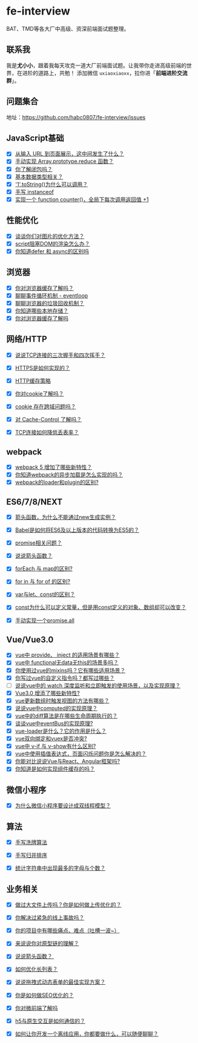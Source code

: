 # fe-interview
BAT、TMD等各大厂中高级、资深前端面试题整理。

## 联系我

我是**尤小小**，跟着我每天攻克一道大厂前端面试题。让我带你走进高级前端的世界，在进阶的道路上，共勉！
添加微信 `uxiaoxiaoxx`，拉你进「**前端进阶交流群**」。

## 问题集合
地址：https://github.com/habc0807/fe-interview/issues

## JavaScript基础

- [x] [从输入 URL 到页面展示，这中间发生了什么？](https://github.com/habc0807/fe-interview/issues/18)
- [x] [手动实现 Array.prototype.reduce 函数？](https://github.com/habc0807/fe-interview/issues/20)
- [x] [你了解闭包吗？](https://github.com/habc0807/fe-interview/issues/31)
- [x] [基本数据类型相关？](https://github.com/habc0807/fe-interview/issues/59)
- [x] ['1'.toString()为什么可以调用？](https://github.com/habc0807/fe-interview/issues/62)
- [x] [手写 instanceof](https://github.com/habc0807/fe-interview/issues/63)
- [x] [实现一个 function counter()，全局下每次调用返回值 +1](https://github.com/habc0807/fe-interview/issues/67)

## 性能优化
- [x] [谈谈你们对图片的优化方法？](https://github.com/habc0807/fe-interview/issues/53)
- [x] [script阻塞DOM的渲染怎么办？](https://github.com/habc0807/fe-interview/issues/60)
- [x] [你知道defer 和 async的区别吗](https://github.com/habc0807/fe-interview/issues/64)

## 浏览器
- [x] [你对浏览器缓存了解吗？](https://github.com/habc0807/fe-interview/issues/32)
- [x] [聊聊事件循环机制 - eventloop](https://github.com/habc0807/fe-interview/issues/33)
- [x] [聊聊浏览器的垃圾回收机制？](https://github.com/habc0807/fe-interview/issues/34)
- [x] [你知道哪些本地存储？](https://github.com/habc0807/fe-interview/issues/39)
- [x] [你对浏览器缓存了解吗](https://github.com/habc0807/fe-interview/issues/43)

## 网络/HTTP
- [x] [说说TCP连接的三次握手和四次挥手？](https://github.com/habc0807/fe-interview/issues/41)
- [x] [HTTPS是如何实现的？](https://github.com/habc0807/fe-interview/issues/42)
- [x] [HTTP缓存策略](https://github.com/habc0807/fe-interview/issues/43)
- [x] [你对cookie了解吗？](https://github.com/habc0807/fe-interview/issues/55)
- [x] [cookie 存在跨域问题吗？](https://github.com/habc0807/fe-interview/issues/56)
- [x] [对 Cache-Control 了解吗？](https://github.com/habc0807/fe-interview/issues/61)
- [x] [TCP连接如何降低丢表率？](https://github.com/habc0807/fe-interview/issues/69)


## webpack
- [x] [webpack 5 增加了哪些新特性？](https://github.com/habc0807/fe-interview/issues/38)
- [x] [你知道webpack的异步加载是怎么实现的吗？](https://github.com/habc0807/fe-interview/issues/54)
- [x] [webpack的loader和plugin的区别?](https://github.com/habc0807/fe-interview/issues/57)
 
## ES6/7/8/NEXT
- [x] [箭头函数，为什么不能通过new生成实例？](https://github.com/habc0807/fe-interview/issues/16)
- [x] [Babel是如何将ES6及以上版本的代码转换为ES5的？](https://github.com/habc0807/fe-interview/issues/17)
- [x] [promise相关问题？](https://github.com/habc0807/fe-interview/issues/22)
- [x] [说说箭头函数？](https://github.com/habc0807/fe-interview/issues/28)
- [x] [forEach 与 map的区别?](https://github.com/habc0807/fe-interview/issues/29)
- [x] [for in 与 for of 的区别?](https://github.com/habc0807/fe-interview/issues/30)
- [x] [var与let、const的区别？](https://github.com/habc0807/fe-interview/issues/36)
- [x] [const为什么可以定义常量，但是用const定义的对象、数组却可以改变？](https://github.com/habc0807/fe-interview/issues/37)
- [x] [手动实现一个promise.all](https://github.com/habc0807/fe-interview/issues/70)


## Vue/Vue3.0

- [x] [vue中 provide、 inject 的适用场景有哪些？](https://github.com/habc0807/fe-interview/issues/1)
- [x] [vue中 functional无data无this的场景多吗？](https://github.com/habc0807/fe-interview/issues/2)
- [x] [你使用过vue的mixins吗？它有哪些适用场景？](https://github.com/habc0807/fe-interview/issues/3)
- [x] [你写过vue的自定义指令吗？都写过哪些？](https://github.com/habc0807/fe-interview/issues/4)
- [ ] [说说vue中的 watch 深度监听和立即触发的使用场景，以及实现原理？](https://github.com/habc0807/fe-interview/issues/5)
- [x] [Vue3.0 增添了哪些新特性?](https://github.com/habc0807/fe-interview/issues/6)
- [x] [vue更新数组时触发视图的方法有哪些？](https://github.com/habc0807/fe-interview/issues/7)
- [x] [说说vue中computed的实现原理？](https://github.com/habc0807/fe-interview/issues/8)
- [x] [vue中的diff算法是在哪些生命周期执行的？](https://github.com/habc0807/fe-interview/issues/9)
- [x] [谈谈vue中eventBus的实现原理?](https://github.com/habc0807/fe-interview/issues/10)
- [x] [vue-loader是什么？它的作用是什么？](https://github.com/habc0807/fe-interview/issues/11)
- [x] [vue双向绑定和vuex是否冲突?](https://github.com/habc0807/fe-interview/issues/12)
- [x] [vue中 v-if 与 v-show有什么区别?](https://github.com/habc0807/fe-interview/issues/13)
- [x] [vue中使用插值表达式，页面闪烁问题你是怎么解决的？](https://github.com/habc0807/fe-interview/issues/14)
- [x] [你能对比说说Vue与React、Angular框架吗?](https://github.com/habc0807/fe-interview/issues/44)
- [x] [你知道<keep-alive>是如何实现组件缓存的吗？](https://github.com/habc0807/fe-interview/issues/66)

## 微信小程序

- [x] [为什么微信小程序要设计成双线程模型？](https://github.com/habc0807/fe-interview/issues/58)

## 算法

- [x] [手写洗牌算法](https://github.com/habc0807/fe-interview/issues/65)
- [x] [手写归并排序](https://github.com/habc0807/fe-interview/issues/68)
- [x] [统计字符串中出现最多的字母与个数？](https://github.com/habc0807/fe-interview/issues/76)



## 业务相关
- [x] [做过大文件上传吗？你是如何做上传优化的？](https://github.com/habc0807/fe-interview/issues/19)
- [x] [你解决过紧急的线上事故吗？](https://github.com/habc0807/fe-interview/issues/21)
- [x] [你的项目中有哪些痛点、难点（吐槽一波~）](https://github.com/habc0807/fe-interview/issues/23)
- [x] [来说说你对原型链的理解？](https://github.com/habc0807/fe-interview/issues/24)
- [x] [说说箭头函数？ ](https://github.com/habc0807/fe-interview/issues/28)
- [x] [如何优化长列表？](https://github.com/habc0807/fe-interview/issues/25)
- [x] [说说拖拽式动态表单的最佳实现方案？](https://github.com/habc0807/fe-interview/issues/26)
- [x] [你是如何做SEO优化的？](https://github.com/habc0807/fe-interview/issues/35)
- [x] [你对微前端了解吗](https://github.com/habc0807/fe-interview/issues/71)
- [x] [h5与原生交互是如何通信的？](https://github.com/habc0807/fe-interview/issues/74)
- [x] [如何让你开发一个离线应用，你都要做什么，可以随便聊聊？](https://github.com/habc0807/fe-interview/issues/75)


